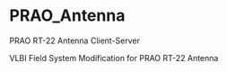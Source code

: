 # PRAO_Antenna
PRAO RT-22 Antenna Client-Server

VLBI Field System Modification for PRAO RT-22 Antenna
